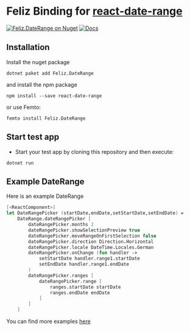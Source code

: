 # Feliz Binding for [react-date-range](https://github.com/hypeserver/react-date-range)

[![Feliz.DateRange on Nuget](https://buildstats.info/nuget/Feliz.DateRange)](https://www.nuget.org/packages/Feliz.DateRange/)
[![Docs](https://github.com/tforkmann/Feliz.DateRange/actions/workflows/Docs.yml/badge.svg)](https://github.com/tforkmann/Feliz.DateRange/actions/workflows/Docs.yml)

## Installation
Install the nuget package
```
dotnet paket add Feliz.DateRange
```

and install the npm package

```
npm install --save react-date-range
```

or use Femto:
```
femto install Feliz.DateRange
```

## Start test app

- Start your test app by cloning this repository and then execute:
```
dotnet run
```

## Example DateRange
Here is an example DateRange
```fs
[<ReactComponent>]
let DateRangePicker (startDate,endDate,setStartDate,setEndDate) =
    DateRange.dateRangePicker [
        dateRangePicker.months 2
        dateRangePicker.showSelectionPreview true
        dateRangePicker.moveRangeOnFirstSelection false
        dateRangePicker.direction Direction.Horizontal
        dateRangePicker.locale DateTime.Locales.German
        dateRangePicker.onChange (fun handler ->
            setStartDate handler.range1.startDate
            setEndDate handler.range1.endDate
        )
        dateRangePicker.ranges [
            dateRangePicker.range [
                ranges.startDate startDate
                ranges.endDate endDate
            ]
        ]
    ]
```

You can find more examples [here](https://tforkmann.github.io/Feliz.DateRange/)
